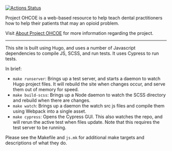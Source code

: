 [![Actions Status](https://github.com/ccnmtl/ohcoe-hugo/workflows/build-and-test/badge.svg)](https://github.com/ccnmtl/ohcoe-hugo/actions)

Project OHCOE is a web-based resource to help teach dental practitioners how to
help their patients that may an opioid problem.

Visit [About Project OHCOE](https://ohcoe.ctl.columbia.edu/about/) for more
information regarding the project.

---

This site is built using Hugo, and uses a number of Javascript dependencies to
compile JS, SCSS, and run tests. It uses Cypress to run tests.

In brief:
* `make runserver`: Brings up a test server, and starts a daemon to watch Hugo project files. It will rebuild the site when changes occur, and serve them out of memory for speed.
* `make build-scss`: Brings up a Node daemon to watch the SCSS directory and rebuild when there are changes.
* `make watch`: Brings up a daemon the watch src js files and compile them using Webpack into a single asset.
* `make cypress`: Opens the Cypress GUI. This also watches the repo, and will rerun the active test when files update. Note that this requires the test server to be running.

Please see the Makefile and `js.mk` for additional make targets and descriptions of what they do.
